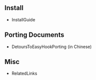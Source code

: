 ## Install ##
  * InstallGuide

## Porting Documents ##
  * DetoursToEasyHookPorting (in Chinese)

## Misc ##
  * RelatedLinks